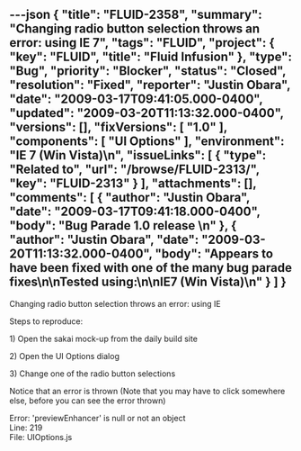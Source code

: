 ---json
{
  "title": "FLUID-2358",
  "summary": "Changing radio button selection throws an error: using IE 7",
  "tags": "FLUID",
  "project": {
    "key": "FLUID",
    "title": "Fluid Infusion"
  },
  "type": "Bug",
  "priority": "Blocker",
  "status": "Closed",
  "resolution": "Fixed",
  "reporter": "Justin Obara",
  "date": "2009-03-17T09:41:05.000-0400",
  "updated": "2009-03-20T11:13:32.000-0400",
  "versions": [],
  "fixVersions": [
    "1.0"
  ],
  "components": [
    "UI Options"
  ],
  "environment": "IE 7 (Win Vista)\n",
  "issueLinks": [
    {
      "type": "Related to",
      "url": "/browse/FLUID-2313/",
      "key": "FLUID-2313"
    }
  ],
  "attachments": [],
  "comments": [
    {
      "author": "Justin Obara",
      "date": "2009-03-17T09:41:18.000-0400",
      "body": "Bug Parade 1.0 release&#x20;\n"
    },
    {
      "author": "Justin Obara",
      "date": "2009-03-20T11:13:32.000-0400",
      "body": "Appears to have been fixed with one of the many bug parade fixes\n\nTested using:\n\nIE7 (Win Vista)\n"
    }
  ]
}
---
Changing radio button selection throws an error: using IE

Steps to reproduce:

1\) Open the sakai mock-up from the daily build site

2\) Open the UI Options dialog

3\) Change one of the radio button selections

Notice that an error is thrown (Note that you may have to click somewhere else, before you can see the error thrown)

Error: 'previewEnhancer' is null or not an object\
Line: 219\
File: UIOptions.js

        